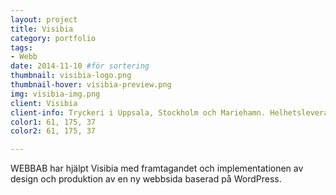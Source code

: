 ```yaml
---
layout: project
title: Visibia 
category: portfolio
tags:
- Webb
date: 2014-11-10 #för sortering
thumbnail: visibia-logo.png
thumbnail-hover: visibia-preview.png
img: visibia-img.png
client: Visibia 
client-info: Tryckeri i Uppsala, Stockholm och Mariehamn. Helhetsleverantör inom visuell marknadsföring.
color1: 61, 175, 37
color2: 61, 175, 37

---
```

WEBBAB har hjälpt Visibia med framtagandet och implementationen av design och produktion av en ny webbsida baserad på WordPress.